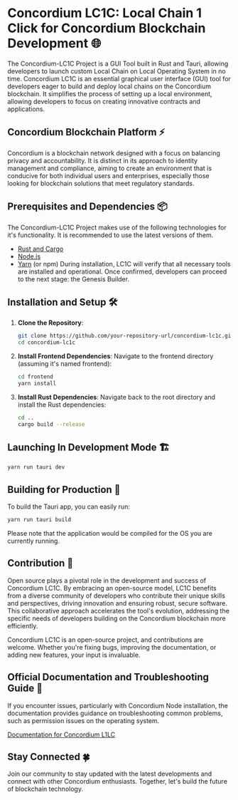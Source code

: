 # Concordium LC1C: Local Chain 1 Click for Concordium Blockchain Development 🌐

The Concordium-LC1C Project is a GUI Tool built in Rust and Tauri, allowing developers to launch custom Local Chain on Local Operating System in no time. Concordium LC1C is an essential graphical user interface (GUI) tool for developers eager to build and deploy local chains on the Concordium blockchain. It simplifies the process of setting up a local environment, allowing developers to focus on creating innovative contracts and applications.

## Concordium Blockchain Platform ⚡️

Concordium is a blockchain network designed with a focus on balancing privacy and accountability. It is distinct in its approach to identity management and compliance, aiming to create an environment that is conducive for both individual users and enterprises, especially those looking for blockchain solutions that meet regulatory standards.

## Prerequisites and Dependencies 📦

The Concordium-LC1C Project makes use of the following technologies for it's functionality. It is recommended to use the latest versions of them.
- [Rust and Cargo](https://rustup.rs/)
- [Node.js](https://nodejs.org/)
- [Yarn](https://yarnpkg.com/) (or npm)
During installation, LC1C will verify that all necessary tools are installed and operational. Once confirmed, developers can proceed to the next stage: the Genesis Builder.

## Installation and Setup 🛠

1. **Clone the Repository**:

   ```bash
   git clone https://github.com/your-repository-url/concordium-lc1c.git
   cd concordium-lc1c
   ```

2. **Install Frontend Dependencies**:
Navigate to the frontend directory (assuming it's named frontend):
    ```bash
    cd frontend
    yarn install
    ```

3. **Install Rust Dependencies**: 
Navigate back to the root directory and install the Rust dependencies:
    ```bash
    cd ..
    cargo build --release
    ```

## Launching In Development Mode 🏗️
```bash
yarn run tauri dev
```

## Building for Production 🚀
To build the Tauri app, you can easily run: 
```bash
yarn run tauri build
```
Please note that the application would be compiled for the OS you are currently running. 

## Contribution 🤝

Open source plays a pivotal role in the development and success of Concordium LC1C. By embracing an open-source model, LC1C benefits from a diverse community of developers who contribute their unique skills and perspectives, driving innovation and ensuring robust, secure software. This collaborative approach accelerates the tool's evolution, addressing the specific needs of developers building on the Concordium blockchain more efficiently.

Concordium LC1C is an open-source project, and contributions are welcome. Whether you're fixing bugs, improving the documentation, or adding new features, your input is invaluable. 

## Official Documentation and Troubleshooting Guide 📖
If you encounter issues, particularly with Concordium Node installation, the documentation provides guidance on troubleshooting common problems, such as permission issues on the operating system.

[Documentation for Concordium L1LC](https://github.com/Concordium/concordium-local-chain/blob/main/DOCUMENTATION.md)

## Stay Connected 🍀
Join our community to stay updated with the latest developments and connect with other Concordium enthusiasts. Together, let's build the future of blockchain technology. 
